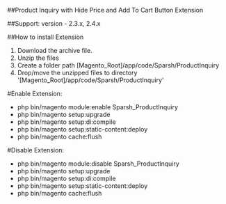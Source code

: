 ##Product Inquiry with Hide Price and Add To Cart Button Extension

##Support: 
version - 2.3.x, 2.4.x

##How to install Extension

1. Download the archive file. 
2. Unzip the files 
3. Create a folder path [Magento_Root]/app/code/Sparsh/ProductInquiry 
4. Drop/move the unzipped files to directory '[Magento_Root]/app/code/Sparsh/ProductInquiry'

#Enable Extension:
- php bin/magento module:enable Sparsh_ProductInquiry
- php bin/magento setup:upgrade
- php bin/magento setup:di:compile
- php bin/magento setup:static-content:deploy
- php bin/magento cache:flush

#Disable Extension:
- php bin/magento module:disable Sparsh_ProductInquiry
- php bin/magento setup:upgrade
- php bin/magento setup:di:compile
- php bin/magento setup:static-content:deploy
- php bin/magento cache:flush
